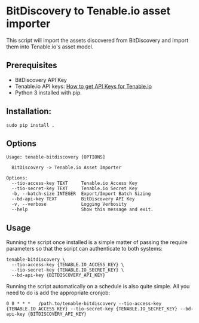 # BitDiscovery to Tenable.io asset importer

This script will import the assets discovered from BitDiscovery and import them into Tenable.io's asset model.

## Prerequisites

* BitDiscovery API Key
* Tenable.io API keys: [How to get API Keys for Tenable.io][tio_api_keys]
* Python 3 installed with pip.

## Installation: 

```
sudo pip install .
```

## Options

```
Usage: tenable-bitdiscovery [OPTIONS]

  BitDiscovery -> Tenable.io Asset Importer

Options:
  --tio-access-key TEXT     Tenable.io Access Key
  --tio-secret-key TEXT     Tenable.io Secret Key
  -b, --batch-size INTEGER  Export/Import Batch Sizing
  --bd-api-key TEXT         BitDiscovery API Key
  -v, --verbose             Logging Verbosity
  --help                    Show this message and exit.
```

## Usage

Running the script once installed is a simple matter of passing the require parameters so that the script can authenticate to both systems:

```
tenable-bitdiscovery \
  --tio-access-key {TENABLE.IO_ACCESS_KEY} \
  --tio-secret-key {TENABLE.IO_SECRET_KEY} \
  --bd-api-key {BITDISCOVERY_API_KEY}
```

Running the script automatically on a schedule is also quite simple.  All you need to do is add the appropriate cronjob:

```
0 0 * * *	/path.to/tenable-bitdiscovery --tio-access-key {TENABLE.IO_ACCESS_KEY} --tio-secret-key {TENABLE.IO_SECRET_KEY} --bd-api-key {BITDISCOVERY_API_KEY}
```


[tio_api_keys]: https://docs.tenable.com/tenableio/vulnerabilitymanagement/Content/Settings/GenerateAPIKey.htm
